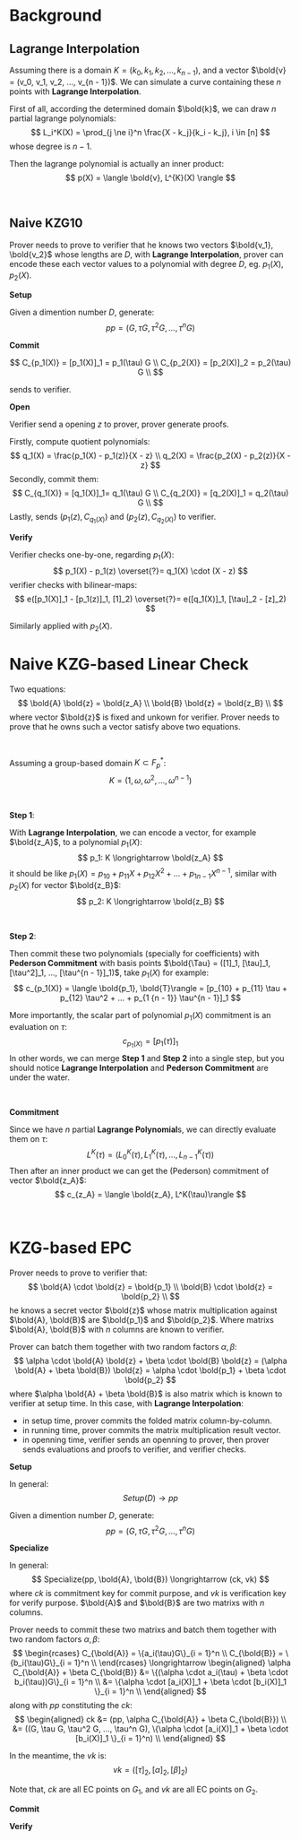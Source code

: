 # Background

## Lagrange Interpolation

Assuming there is a domain $K = (k_0, k_1, k_2, ..., k_{n - 1})$, and a vector $\bold{v} = (v_0, v_1, v_2, ..., v_{n - 1})$. We can simulate a curve containing these $n$ points with **Lagrange Interpolation**.

First of all, according the determined domain $\bold{k}$, we can draw $n$ partial lagrange polynomials:
$$
L_i^K(X) = \prod_{j \ne i}^n \frac{X - k_j}{k_i - k_j}, i \in [n]
$$
whose degree is $n - 1$.

Then the lagrange polynomial is actually an inner product:
$$
p(X) = \langle \bold{v}, L^{K}(X) \rangle
$$

<br />

## Naive KZG10

Prover needs to prove to verifier that he knows two vectors $\bold{v_1}, \bold{v_2}$ whose lengths are $D$, with **Lagrange Interpolation**, prover can encode these each vector values to a polynomial with degree $D$, eg. $p_1(X), p_2(X)$.

**Setup**

Given a dimention number $D$, generate:
$$
pp = (G, \tau G, \tau^2 G, ..., \tau^n G)
$$

**Commit**

$$
C_{p_1(X)} = [p_1(X)]_1 = p_1(\tau) G \\
C_{p_2(X)} = [p_2(X)]_2 = p_2(\tau) G \\
$$

sends to verifier.

**Open**

Verifier send a opening $z$ to prover, prover generate proofs.

Firstly, compute quotient polynomials:
$$
q_1(X) = \frac{p_1(X) - p_1(z)}{X - z} \\
q_2(X) = \frac{p_2(X) - p_2(z)}{X - z}
$$
Secondly, commit them:
$$
C_{q_1(X)} = [q_1(X)]_1= q_1(\tau) G \\
C_{q_2(X)} = [q_2(X)]_1 = q_2(\tau) G \\
$$
Lastly, sends $(p_1(z), C_{q_1(X)})$ and $(p_2(z), C_{q_2(X)})$ to verifier.

**Verify**

Verifier checks one-by-one, regarding $p_1(X)$:
$$
p_1(X) - p_1(z) \overset{?}= q_1(X) \cdot (X - z)
$$
verifier checks with bilinear-maps:
$$
e([p_1(X)]_1 - [p_1(z)]_1, [1]_2) \overset{?}= e([q_1(X)]_1, [\tau]_2 - [z]_2)
$$

Similarly applied with $p_2(X)$.

# Naive KZG-based Linear Check

Two equations:
$$
\bold{A} \bold{z} = \bold{z_A} \\
\bold{B} \bold{z} = \bold{z_B} \\
$$
where vector $\bold{z}$ is fixed and unkown for verifier. Prover needs to prove that he owns such a vector satisfy above two equations.

<br />

Assuming a group-based domain $K \subset F_p^{*}$:
$$
K = (1, \omega, \omega^2, ..., \omega^{n - 1})
$$

<br />

**Step 1**:

With **Lagrange Interpolation**, we can encode a vector, for example  $\bold{z_A}$, to a polynomial $p_1(X)$:
$$
p_1: K \longrightarrow \bold{z_A}
$$
it should be like $p_1(X) = p_{10} + p_{11} X + p_{12} X^2 + ... + p_{1{n - 1}} X^{n - 1}$, similar with $p_2(X)$ for vector $\bold{z_B}$:
$$
p_2: K \longrightarrow \bold{z_B}
$$

<br />

**Step 2**:

Then commit these two polynomials (specially for coefficients) with **Pederson Commitment** with basis points $\bold{\Tau} = ([1]_1, [\tau]_1, [\tau^2]_1, ..., [\tau^{n - 1}]_1)$, take $p_1(X)$ for example:
$$
c_{p_1(X)} = \langle \bold{p_1}, \bold{T}\rangle = [p_{10} + p_{11} \tau + p_{12} \tau^2 + ... + p_{1 {n - 1}} \tau^{n - 1}]_1
$$

More importantly, the scalar part of polynomial $p_1(X)$ commitment is an evaluation on $\tau$:
$$
c_{p_1(X)} = [p_1(\tau)]_1
$$
In other words, we can merge **Step 1** and **Step 2** into a single step, but you should notice **Lagrange Interpolation** and **Pederson Commitment** are under the water.

<br />

**Commitment**

Since we have $n$ partial **Lagrange Polynomial**s, we can directly evaluate them on $\tau$:
$$
L^K(\tau) = (L^K_0(\tau), L^K_1(\tau), ..., L^K_{n - 1}(\tau))
$$
Then after an inner product we can get the (Pederson) commitment of vector $\bold{z_A}$:
$$
c_{z_A} = \langle \bold{z_A}, L^K(\tau)\rangle
$$

<br />

# KZG-based EPC

Prover needs to prove to verifier that:
$$
\bold{A} \cdot \bold{z} = \bold{p_1} \\
\bold{B} \cdot \bold{z} = \bold{p_2} \\
$$
he knows a secret vector $\bold{z}$ whose matrix multiplication against $\bold{A}, \bold{B}$ are $\bold{p_1}$ and $\bold{p_2}$. Where matrixs $\bold{A}, \bold{B}$ with $n$ columns are known to verifier.

Prover can batch them together with two random factors $\alpha, \beta$:
$$
\alpha \cdot \bold{A} \bold{z} + \beta \cdot \bold{B} \bold{z} = (\alpha \bold{A} + \beta \bold{B}) \bold{z} = \alpha \cdot \bold{p_1} + \beta \cdot \bold{p_2}
$$
where $\alpha \bold{A} + \beta \bold{B}$ is also matrix which is known to verifier at setup time. In this case, with **Lagrange Interpolation**:
- in setup time, prover commits the folded matrix column-by-column.
- in running time, prover commits the matrix multiplication result vector.
- in openning time, verifier sends an openning to prover, then prover sends evaluations and proofs to verifier, and verifier checks.

**Setup**

In general:
$$
Setup(D) \longrightarrow pp
$$

Given a dimention number $D$, generate:
$$
pp = (G, \tau G, \tau^2 G, ..., \tau^n G)
$$

**Specialize**

In general:
$$
Specialize(pp, \bold{A}, \bold{B}) \longrightarrow (ck, vk)
$$
where $ck$ is commitment key for commit purpose, and $vk$ is verification key for verify purpose. $\bold{A}$ and $\bold{B}$ are two matrixs with $n$ columns.

Prover needs to commit these two matrixs and batch them together with two random factors $\alpha, \beta$:
$$
\begin{rcases}
C_{\bold{A}} = \{a_i(\tau)G\}_{i = 1}^n \\
C_{\bold{B}} = \{b_i(\tau)G\}_{i = 1}^n \\
\end{rcases} 
\longrightarrow
\begin{aligned}
\alpha C_{\bold{A}} + \beta C_{\bold{B}} &= \{(\alpha \cdot a_i(\tau) + \beta \cdot b_i(\tau))G\}_{i = 1}^n \\
&= \{\alpha \cdot [a_i(X)]_1 + \beta \cdot [b_i(X)]_1 \}_{i = 1}^n \\
\end{aligned}
$$
along with $pp$ constituting the $ck$:
$$
\begin{aligned}
ck &= (pp, \alpha C_{\bold{A}} + \beta C_{\bold{B}}) \\
&= ((G, \tau G, \tau^2 G, ..., \tau^n G), \{\alpha \cdot [a_i(X)]_1 + \beta \cdot [b_i(X)]_1 \}_{i = 1}^n) \\
\end{aligned}
$$

In the meantime, the $vk$ is:
$$
vk = ([\tau]_2, [\alpha]_2, [\beta]_2)
$$

Note that, $ck$ are all EC points on $G_1$, and $vk$ are all EC points on $G_2$.

**Commit**



**Verify**
